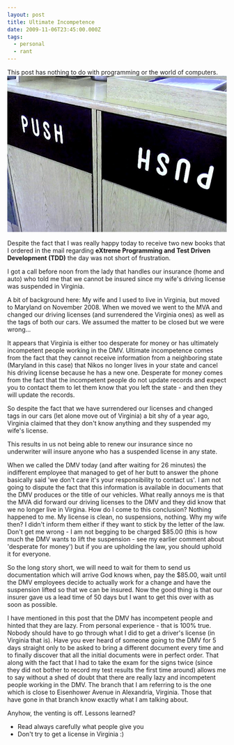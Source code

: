 ```yaml
---
layout: post
title: Ultimate Incompetence
date: 2009-11-06T23:45:00.000Z
tags:
  - personal
  - rant
---
```

This post has nothing to do with programming or the world of computers.
<img class="post-image" src="/files/2009-11-21-incompetence.png" />

Despite the fact that I was really happy today to receive two new books that I ordered in the mail regarding **eXtreme Programming and Test Driven Development (TDD)** the day was not short of frustration.

I got a call before noon from the lady that handles our insurance (home and auto) who told me that we cannot be insured since my wife's driving license was suspended in Virginia.

A bit of background here: My wife and I used to live in Virginia, but moved to Maryland on November 2008. When we moved we went to the MVA and changed our driving licenses (and surrendered the Virginia ones) as well as the tags of both our cars. We assumed the matter to be closed but we were wrong...

It appears that Virginia is either too desperate for money or has ultimately incompetent people working in the DMV. Ultimate incompetence comes from the fact that they cannot receive information from a neighboring state (Maryland in this case) that Nikos no longer lives in your state and cancel his driving license because he has a new one. Desperate for money comes from the fact that the incompetent people do not update records and expect you to contact them to let them know that you left the state - and then they will update the records.

So despite the fact that we have surrendered our licenses and changed tags in our cars (let alone move out of Virginia) a bit shy of a year ago, Virginia claimed that they don't know anything and they suspended my wife's license.

This results in us not being able to renew our insurance since no underwriter will insure anyone who has a suspended license in any state.

When we called the DMV today (and after waiting for 26 minutes) the indifferent employee that managed to get of her butt to answer the phone basically said 'we don't care it's your responsibility to contact us'. I am not going to dispute the fact that this information is available in documents that the DMV produces or the title of our vehicles. What really annoys me is that the MVA did forward our driving licenses to the DMV and they did know that we no longer live in Virgina. How do I come to this conclusion? Nothing happened to me. My license is clean, no suspensions, nothing. Why my wife then? I didn't inform them either if they want to stick by the letter of the law. Don't get me wrong - I am not begging to be charged $85.00 (this is how much the DMV wants to lift the suspension - see my earlier comment about 'desperate for money') but if you are upholding the law, you should uphold it for everyone.

So the long story short, we will need to wait for them to send us documentation which will arrive God knows when, pay the $85.00, wait until the DMV employees decide to actually work for a change and have the suspension lifted so that we can be insured. Now the good thing is that our insurer gave us a lead time of 50 days but I want to get this over with as soon as possible.

I have mentioned in this post that the DMV has incompetent people and hinted that they are lazy. From personal experience - that is 100% true. Nobody should have to go through what I did to get a driver's license (in Virginia that is). Have you ever heard of someone going to the DMV for 5 days straight only to be asked to bring a different document every time and to finally discover that all the initial documents were in perfect order. That along with the fact that I had to take the exam for the signs twice (since they did not bother to record my test results the first time around) allows me to say without a shed of doubt that there are really lazy and incompetent people working in the DMV. The branch that I am referring to is the one which is close to Eisenhower Avenue in Alexandria, Virginia. Those that have gone in that branch know exactly what I am talking about.

Anyhow, the venting is off. Lessons learned?

* Read always carefully what people give you
* Don't try to get a license in Virginia :)
